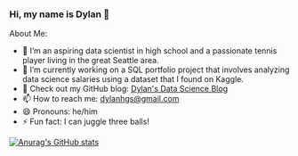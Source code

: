 ### Hi, my name is Dylan 👋

<!--
**dylans0ng/dylans0ng** is a ✨ _special_ ✨ repository because its `README.md` (this file) appears on your GitHub profile.-->


About Me:
- 🔭 I’m an aspiring data scientist in high school and a passionate tennis player living in the great Seattle area. 
- 📖 I’m currently working on a SQL portfolio project that involves analyzing data science salaries using a dataset that I found on Kaggle.  
- 👯 Check out my GitHub blog: [Dylan's Data Science Blog](dylans0ng.github.io)
- 📫 How to reach me: dylanhgs@gmail.com
- 😄 Pronouns: he/him
- ⚡ Fun fact: I can juggle three balls!

[![Anurag's GitHub stats](https://github-readme-stats.vercel.app/api?username=dylans0ng)](https://github.com/anuraghazra/github-readme-stats)
